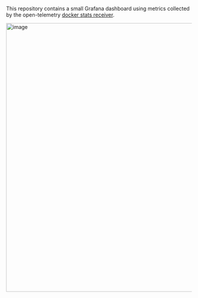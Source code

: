 This repository contains a small Grafana dashboard using metrics collected by the open-telemetry [docker stats receiver].

<img width="1248" height="727" alt="image" src="https://github.com/user-attachments/assets/d1299a59-ac9a-47fe-a220-4d1a0adc7acd" />

[docker stats receiver]: https://github.com/open-telemetry/opentelemetry-collector-contrib/blob/ef72f9e9904f887122072f787391c7a09573dd3f/receiver/dockerstatsreceiver/README.md
